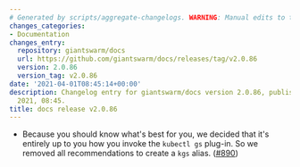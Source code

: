 ```yaml
---
# Generated by scripts/aggregate-changelogs. WARNING: Manual edits to this files will be overwritten.
changes_categories:
- Documentation
changes_entry:
  repository: giantswarm/docs
  url: https://github.com/giantswarm/docs/releases/tag/v2.0.86
  version: 2.0.86
  version_tag: v2.0.86
date: '2021-04-01T08:45:14+00:00'
description: Changelog entry for giantswarm/docs version 2.0.86, published on 01 April
  2021, 08:45.
title: docs release v2.0.86
---
```


- Because you should know what's best for you, we decided that it's entirely up to you how you invoke the `kubectl gs` plug-in. So we removed all recommendations to create a `kgs` alias. ([#890](https://github.com/giantswarm/docs/pull/890))
